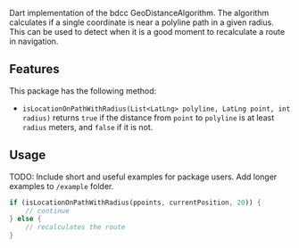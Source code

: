 <!-- 
This README describes the package. If you publish this package to pub.dev,
this README's contents appear on the landing page for your package.

For information about how to write a good package README, see the guide for
[writing package pages](https://dart.dev/guides/libraries/writing-package-pages). 

For general information about developing packages, see the Dart guide for
[creating packages](https://dart.dev/guides/libraries/create-library-packages)
and the Flutter guide for
[developing packages and plugins](https://flutter.dev/developing-packages). 
-->

Dart implementation of the bdcc GeoDistanceAlgorithm. The algorithm calculates if a single coordinate is near a polyline path in a given radius. This can be used to detect when it is a good moment to recalculate a route in navigation.

## Features

This package has the following method:
* ```isLocationOnPathWithRadius(List<LatLng> polyline, LatLng point, int radius)``` returns ```true``` if the distance from ```point``` to ```polyline``` is at least ```radius``` meters, and ```false``` if it is not.

## Usage

TODO: Include short and useful examples for package users. Add longer examples
to `/example` folder. 

```dart
if (isLocationOnPathWithRadius(ppoints, currentPosition, 20)) {
    // continue
} else {
    // recalculates the route
}
```